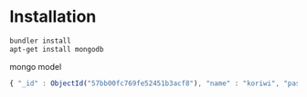 # Installation

```bash
bundler install
apt-get install mongodb
```

mongo model

```js
{ "_id" : ObjectId("57bb00fc769fe52451b3acf8"), "name" : "koriwi", "password" : "test123", "sessionKey" : "070d027e44dca1a3aef1acbde8115ec9572a19de027e55f38bf81f9a0f5b328c", "expireTime" : "2016-08-23 17:29:11 +0200", "salt" : "1234567" }
```


